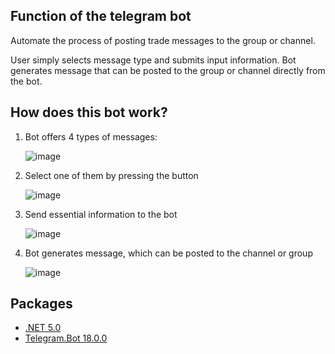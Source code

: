 ## Function of the telegram bot
Automate the process of posting trade messages to the group or channel.

User simply selects message type and submits input information. Bot generates message that can be posted to the group or channel directly from the bot.

## How does this bot work?
1. Bot offers 4 types of messages:

    ![image](https://github.com/dsgoryachev/MessageGeneratorBot/assets/109218841/81d5a453-731b-4eab-a9d4-0a597e4c7c86)
2. Select one of them by pressing the button
   
    ![image](https://github.com/dsgoryachev/MessageGeneratorBot/assets/109218841/9ae396fa-b2f5-42bb-9dcc-89f478bbccd2)
3. Send essential information to the bot

    ![image](https://github.com/dsgoryachev/MessageGeneratorBot/assets/109218841/103ec699-9edb-40fe-a8b8-bd779664a116)
4. Bot generates message, which can be posted to the channel or group

    ![image](https://github.com/dsgoryachev/MessageGeneratorBot/assets/109218841/d3e7e11b-0808-428a-8519-620582f74aff)


## Packages
* [.NET 5.0](https://dotnet.microsoft.com/en-us/download/dotnet/5.0)
* [Telegram.Bot 18.0.0](https://www.nuget.org/packages/Telegram.Bot/18.0.0?_src=template)
